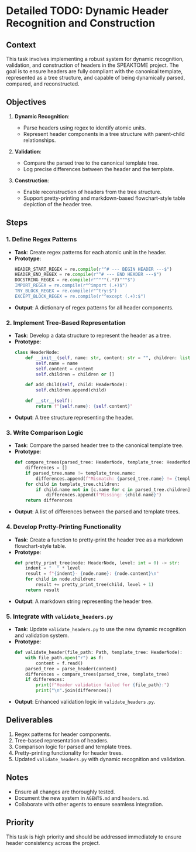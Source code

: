 # Detailed TODO: Dynamic Header Recognition and Construction

## Context
This task involves implementing a robust system for dynamic recognition, validation, and construction of headers in the SPEAKTOME project. The goal is to ensure headers are fully compliant with the canonical template, represented as a tree structure, and capable of being dynamically parsed, compared, and reconstructed.

## Objectives
1. **Dynamic Recognition**:
   - Parse headers using regex to identify atomic units.
   - Represent header components in a tree structure with parent-child relationships.

2. **Validation**:
   - Compare the parsed tree to the canonical template tree.
   - Log precise differences between the header and the template.

3. **Construction**:
   - Enable reconstruction of headers from the tree structure.
   - Support pretty-printing and markdown-based flowchart-style table depiction of the header tree.

## Steps

### 1. Define Regex Patterns
- **Task**: Create regex patterns for each atomic unit in the header.
- **Prototype**:
  ```python
  HEADER_START_REGEX = re.compile(r"^# --- BEGIN HEADER ---$")
  HEADER_END_REGEX = re.compile(r"^# --- END HEADER ---$")
  DOCSTRING_REGEX = re.compile(r"^"""(.*?)"""$")
  IMPORT_REGEX = re.compile(r"^import (.+)$")
  TRY_BLOCK_REGEX = re.compile(r"^try:$")
  EXCEPT_BLOCK_REGEX = re.compile(r"^except (.+):$")
  ```
- **Output**: A dictionary of regex patterns for all header components.

### 2. Implement Tree-Based Representation
- **Task**: Develop a data structure to represent the header as a tree.
- **Prototype**:
  ```python
  class HeaderNode:
      def __init__(self, name: str, content: str = "", children: list[HeaderNode] = None):
          self.name = name
          self.content = content
          self.children = children or []

      def add_child(self, child: HeaderNode):
          self.children.append(child)

      def __str__(self):
          return f"{self.name}: {self.content}"
  ```
- **Output**: A tree structure representing the header.

### 3. Write Comparison Logic
- **Task**: Compare the parsed header tree to the canonical template tree.
- **Prototype**:
  ```python
  def compare_trees(parsed_tree: HeaderNode, template_tree: HeaderNode) -> list[str]:
      differences = []
      if parsed_tree.name != template_tree.name:
          differences.append(f"Mismatch: {parsed_tree.name} != {template_tree.name}")
      for child in template_tree.children:
          if child.name not in [c.name for c in parsed_tree.children]:
              differences.append(f"Missing: {child.name}")
      return differences
  ```
- **Output**: A list of differences between the parsed and template trees.

### 4. Develop Pretty-Printing Functionality
- **Task**: Create a function to pretty-print the header tree as a markdown flowchart-style table.
- **Prototype**:
  ```python
  def pretty_print_tree(node: HeaderNode, level: int = 0) -> str:
      indent = "  " * level
      result = f"{indent}- {node.name}: {node.content}\n"
      for child in node.children:
          result += pretty_print_tree(child, level + 1)
      return result
  ```
- **Output**: A markdown string representing the header tree.

### 5. Integrate with `validate_headers.py`
- **Task**: Update `validate_headers.py` to use the new dynamic recognition and validation system.
- **Prototype**:
  ```python
  def validate_header(file_path: Path, template_tree: HeaderNode):
      with file_path.open("r") as f:
          content = f.read()
      parsed_tree = parse_header(content)
      differences = compare_trees(parsed_tree, template_tree)
      if differences:
          print(f"Header validation failed for {file_path}:")
          print("\n".join(differences))
  ```
- **Output**: Enhanced validation logic in `validate_headers.py`.

## Deliverables
1. Regex patterns for header components.
2. Tree-based representation of headers.
3. Comparison logic for parsed and template trees.
4. Pretty-printing functionality for header trees.
5. Updated `validate_headers.py` with dynamic recognition and validation.

## Notes
- Ensure all changes are thoroughly tested.
- Document the new system in `AGENTS.md` and `headers.md`.
- Collaborate with other agents to ensure seamless integration.

## Priority
This task is high priority and should be addressed immediately to ensure header consistency across the project.
